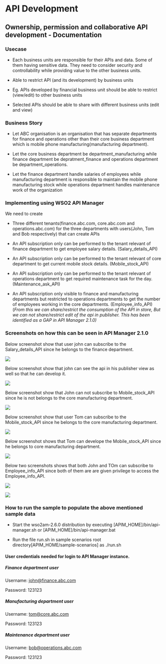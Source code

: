# API Development

## Ownership, permission and collaborative API development - Documentation

### Usecase

* Each business units are responsible for their APIs and data. Some of them having sensitive data. They need to consider security and controllability while providing value to the other business units.

* Able to restrict API (and its development) by business units

* Eg. APIs developed by financial business unit should be able to restrict (view/edit) to other business units

* Selected APIs should be able to share with different business units (edit and view)

### Business Story

* Let ABC organisation is an organisation that has separate departments for finance and operations other than their core business department which is mobile phone manufacturing(manufacturing department).

* Let the core business department be department_manufacturing while finance department be depratment_finance and operations department be department_operations.

* Let the finance department handle salaries of employees while manufacturing department is responsible to maintain the mobile phone manufacturing stock while operations department handles maintenance work of the organization

### Implementing using WSO2 API Manager

We need to create

* Three different tenants(finance.abc.com, core.abc.com and operations.abc.com) for the three departments with users(John, Tom and Bob respectively) that can create APIs

* An API subscription only can be performed to the tenant relevant of finance department to get employee salary details. (Salary_details_API)

* An API subscription only can be performed to the tenant relevant of core department to get current mobile stock details. (Mobile_stock_API)

* An API subscription only can be performed to the tenant relevant of operations department to get required maintenance task for the day. (Maintenance_ask_API)

* An API subscription only visible to finance and manufacturing departments but restricted to operations departments to get the number of employees working in the core departments. (Employee_info_API)(*From this we can share/restrict the consumption of the API in store, But we can not share/restrict edit of the api in publisher. This has been identified as a GAP in API Manager 2.1.0)*

### Screenshots on how this can be seen in API Manager 2.1.0

Below screenshot show that user john can subscribe to the Salary_details_API since he belongs to the finance department.

![](images/image_0.png)

Below screenshot show that john can see the api in his publisher view as well so that he can develop it.

![](images/image_1.png)

Below screenshot show that John can not subscribe to Mobile_stock_API since he is not belongs to the core manufacturing department.

![](images/image_2.png)

Below screenshot show that user Tom can subscribe to the Mobile_stock_API since he belongs to the core manufacturing department.

![](images/image_3.png)

Below screenshot shows that Tom can develope the  Mobile_stock_API since he belongs to core manufacturing department.

![](images/image_4.png)

Below two screenshots shows that both John and TOm can subscribe to Employee_info_API since both of them are are given privilege to access the Employee_info_API.

![](images/image_5.png)

![](images/image_6.png)

### How to run the sample to populate the above mentioned sample data

* Start the wso2am-2.6.0 distribution by executing [APIM_HOME]/bin/api-manager.sh or [APIM_HOME]/bin/api-manager.bat

* Run the file run.sh in sample scenarios root directory[APIM_HOME/sample-scenarios] as ./run.sh

#### User credentials needed for login to API Manager instance.

##### Finance department user

Username: [john@finance.abc.com](mailto:john@finance.abc.com)

Password: 123123

##### Manufacturing department user

Username: [tom@core.abc.com](mailto:tom@core.abc.com)

Password: 123123

##### Maintenance department user

Username: [bob@operations.abc.com](mailto:bob@operations.abc.com)

Password: 123123

